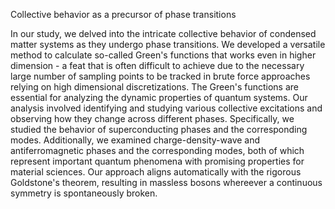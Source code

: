 Collective behavior as a precursor of phase transitions

In our study, we delved into the intricate collective behavior of 
condensed matter systems as they undergo phase transitions. 
We developed a versatile method to calculate so-called Green's 
functions that works even in higher dimension - a feat that 
is often difficult to achieve due to the necessary large number
of sampling points to be tracked in brute force approaches
relying on high dimensional discretizations. 
The Green's functions are essential for analyzing the dynamic 
properties of quantum systems. Our analysis 
involved identifying and studying various collective 
excitations and observing how they change across different 
phases. Specifically, we studied the behavior of 
superconducting phases and the corresponding modes. 
Additionally, we examined charge-density-wave and antiferromagnetic phases 
and the corresponding modes, both of which represent important quantum 
phenomena with promising properties for material sciences. Our approach 
aligns automatically with the rigorous Goldstone's theorem, resulting in 
massless bosons whereever a continuous symmetry is spontaneously broken. 